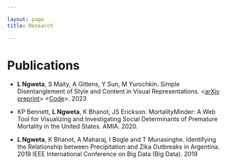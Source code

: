 ```yaml
---

layout: page
title: Research

---
```

# Publications

* <b>L Ngweta</b>, S Maity, A Gittens, Y Sun, M Yurochkin. Simple Disentanglement of Style and Content in Visual Representations. <[arXiv preprint](https://arxiv.org/abs/2302.09795)> <[Code](https://github.com/lilianngweta/PISCO)>. 2023

* KP Bennett, <b>L Ngweta</b>, K Bhanot, JS Erickson. MortalityMinder: A Web Tool for Visualizing and Investigating Social Determinants of Premature Mortality in the United States. AMIA. 2020.

* <b>L Ngweta</b>, K Bhanot, A Maharaj, I Bogle and T Munasinghe. Identifying the Relationship between Precipitation and Zika Outbreaks in Argentina. 2019 IEEE International Conference on Big Data (Big Data). 2019